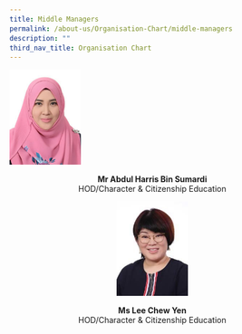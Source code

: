 ```yaml
---
title: Middle Managers
permalink: /about-us/Organisation-Chart/middle-managers
description: ""
third_nav_title: Organisation Chart
---
```

<img src="/images/mdm%20fauziah%20bte%20ahmad.jpeg" 
     style="width:25%">
<center> <b>Mr Abdul Harris Bin Sumardi  <br> </b>
HOD/Character & Citizenship Education<center>
	
	
<img src="/images/miss%20lee%20chew%20yen.jpeg" 
     style="width:25%">
<center> <b>Ms Lee Chew Yen<br> </b>
HOD/Character & Citizenship Education<center>
	
